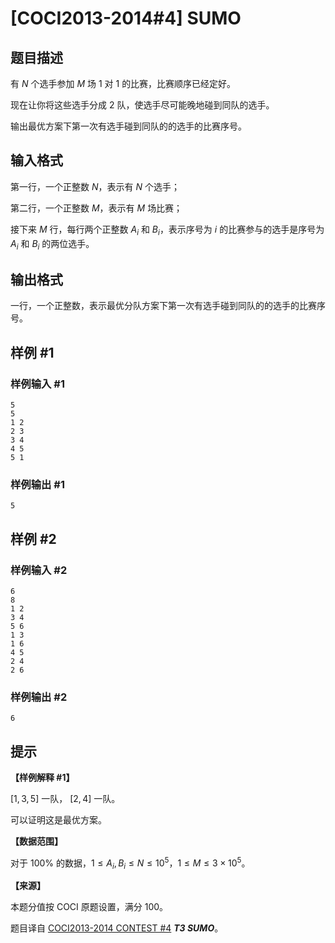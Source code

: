 # [COCI2013-2014#4] SUMO

## 题目描述

有 $N$ 个选手参加 $M$ 场 $1$ 对 $1$ 的比赛，比赛顺序已经定好。

现在让你将这些选手分成 $2$ 队，使选手尽可能晚地碰到同队的选手。

输出最优方案下第一次有选手碰到同队的的选手的比赛序号。

## 输入格式

第一行，一个正整数 $N$，表示有 $N$ 个选手；

第二行，一个正整数 $M$，表示有 $M$ 场比赛；

接下来 $M$ 行，每行两个正整数 $A_i$ 和 $B_i$，表示序号为 $i$ 的比赛参与的选手是序号为 $A_i$ 和 $B_i$ 的两位选手。

## 输出格式

一行，一个正整数，表示最优分队方案下第一次有选手碰到同队的的选手的比赛序号。

## 样例 #1

### 样例输入 #1
```
5
5
1 2
2 3
3 4
4 5
5 1
```

### 样例输出 #1

```
5
```

## 样例 #2

### 样例输入 #2
```
6
8
1 2
3 4
5 6
1 3
1 6
4 5
2 4
2 6
```

### 样例输出 #2

```
6
```

## 提示

**【样例解释 #1】**

$[1,3,5]$ 一队， $[2,4]$ 一队。

可以证明这是最优方案。

**【数据范围】**

对于 $100\%$ 的数据，$1\le A_i,B_i\le N\le 10^5$，$1\le M\le 3\times 10^5$。

**【来源】**

本题分值按 COCI 原题设置，满分 $100$。

题目译自 [COCI2013-2014 CONTEST #4](https://hsin.hr/coci/archive/2013_2014/contest4_tasks.pdf) _**T3 SUMO**_。
